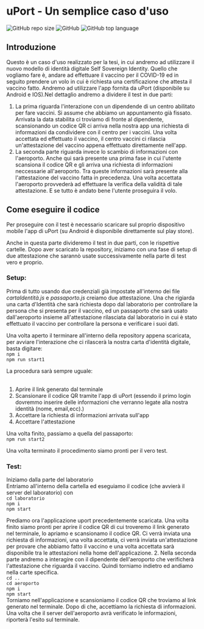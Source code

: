 # uPort - Un semplice caso d'uso        
![GitHub repo size](https://img.shields.io/github/repo-size/alexnicco98/uPortTest) ![GitHub](https://img.shields.io/github/license/alexnicco98/uPortTest) ![GitHub top language](https://img.shields.io/github/languages/top/alexnicco98/uPortTest?color=red)
 
 ## Introduzione   
 Questo è un caso d'uso realizzato per la tesi, in cui andremo ad utilizzare il nuovo modello di identità digitale Self Sovereign Identity. Quello che vogliamo fare è, andare ad effettuare il vaccino per il COVID-19 ed in seguito prendere un volo in cui è richiesta una certificazione che attesta il vaccino fatto. Andremo ad utilizzare l'app fornita da uPort (disponibile su Android e IOS).Nel dettaglio andremo a dividere  il test in due parti:
 
1.  La prima riguarda l'interazione con un dipendende di un centro abilitato per fare vaccini. Si assume che abbiamo un appuntamento già fissato. Arrivata la data stabilita ci troviamo di fronte al dipendente, scansionando un codice QR ci arriva nella nostra app una richiesta di informazioni da condividere con il centro per i vaccini. Una volta accettata ed effettuato il vaccino, il centro vaccini ci rilascia un'attestazione del vaccino appena effettuato direttamente nell'app.
2. La seconda parte riguarda invece lo scambio di informazioni con l'aeroporto. Anche qui sarà presente una prima fase in cui l'utente scansiona il codice QR e gli arriva una richiesta di informazioni neccessarie all'aeroporto. Tra queste informazioni sarà presente alla l'attestazione del vaccino fatta in precedenza. Una volta accettata l'aeroporto provvederà ad effettuare la verifica della validità di tale attestazione. E se tutto è andato bene l'utente proseguira il volo.

## Come eseguire il codice
Per proseguire con il test è necessario scaricare sul proprio dispositivo mobile l'app di uPort (su Android è disponibile direttamente sul play store).   

Anche in questa parte divideremo il test in due parti, con le rispettive cartelle. Dopo aver scaricato la repository, iniziamo con una fase di setup di due attestazione che sarannò usate successivamente nella parte di test vero e proprio.

### Setup:
Prima di tutto usando due credenziali già impostate all'interno dei file _cartaIdentità.js_ e _passaporto.js_ creiamo due attestazione. Una che rigiarda una carta d'Identità che sarà richiesta dopo dal laboratorio per controllare la persona che si presenta per il vaccino, ed un passaporto che sarà usato dall'aeroporto insieme all'attestazione rilasciata dal laboratorio in cui è stato effettuato il vaccino per controllare la persona e verificare i suoi dati.

Una volta aperto il terminare all'interno della repository appena scaricata, per avviare l'interazione che ci rilascerà la nostra carta d'identità digitale, basta digitare: <br />
`npm i`    		<br />
`npm run start1`  		<br />

La procedura sarà sempre uguale: <br /><br />
1. Aprire il link generato dal terminale <br />
2. Scansionare il codice QR tramite l'app di uPort  (essendo il primo login dovremmo inserire delle informazioni che verranno legate alla nostra identità (nome, email,ecc).)<br />
3. Accettare la richiesta di informazioni arrivata sull'app <br />
4. Accettare l'attestazione


Una volta finito, passiamo a quella del passaporto: <br />
`npm run start2`  		<br />

Una volta terminato il procedimento siamo pronti per il vero test.

### Test:

Iniziamo dalla parte del laboratorio<br /> Entriamo all'interno della cartella ed eseguiamo il codice (che avvierà il server del laboratorio) con <br />
`cd laboratorio` <br />
`npm i`    		<br />
`npm start`  		<br />

Prediamo ora l'applicazione uport precedentemente scaricata. 
Una volta finito siamo pronti per aprire il codice QR di cui troveremo il link generato nel terminale, lo apriamo e scansionamo il codice QR.
Ci verrà inviata una richiesta di informazioni, una volta accettata, ci verrà inviata un'attestazione per provare che abbiamo fatto il vaccino e una volta accettata sarà disponibile tra le attestazioni nella home dell'applicazione.
2. Nella seconda parte andremo a interagire con il dipendente dell'aeroporto che verificherà l'attestazione che riguarda il vaccino. Quindi torniamo indietro ed andiamo nella carte specifica. <br />
`cd ..` <br />
`cd aeroporto` <br />
`npm i`    		<br />
`npm start`  		<br />
Torniamo nell'applicazione e scansioniamo il codice QR che troviamo al link generato nel terminale. Dopo di che, accettiamo la richiesta di informazioni. Una volta che il server dell'aeroporto avrà verificato le informazioni, riporterà l'esito sul terminale.
